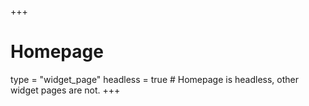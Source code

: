 +++
# Homepage
type = "widget_page"
 headless = true  # Homepage is headless, other widget pages are not.
+++
